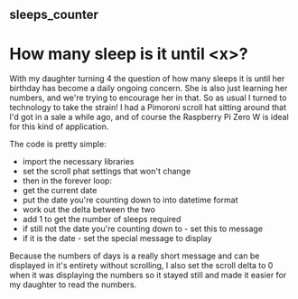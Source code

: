## sleeps_counter
# How many sleep is it until &lt;x>?

With my daughter turning 4 the question of how many sleeps it is until her birthday has become a daily ongoing concern.  She is also just learning her numbers, and we're trying to encourage her in that.  So as usual I turned to technology to take the strain!  I had a Pimoroni scroll hat sitting around that I'd got in a sale a while ago, and of course the Raspberry Pi Zero W is ideal for this kind of application.

The code is pretty simple:

* import the necessary libraries
* set the scroll phat settings that won't change
* then in the forever loop:
* get the current date
* put the date you're counting down to into datetime format 
* work out the delta between the two
* add 1 to get the number of sleeps required
* if still not the date you're counting down to - set this to message 
* if it is the date - set the special message to display

Because the numbers of days is a really short message and can be displayed in it's entirety without scrolling, I also set the scroll delta to 0 when it was displaying the numbers so it stayed still and made it easier for my daughter to read the numbers.
